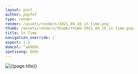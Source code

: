 ```yaml
---
layout: post
author: pepfof
type: render
render: /assets/renders/2021_04_16_in time.png
thumb: /assets/renders/thumb/thumb-2021_04_16_in time.png
title: In Time
navigation_override: /
aspect: 1:1
domcol: ^a69b9c
spotisong: 9b9c
---
```


<!--USER BEGIN 1-->

<!--USER END 1-->
<img src = "{{ page.render }}" class="image_main" alt="{{page.title}}">

<!--more-->
<!--USER BEGIN 2-->

<!--USER END 2-->


